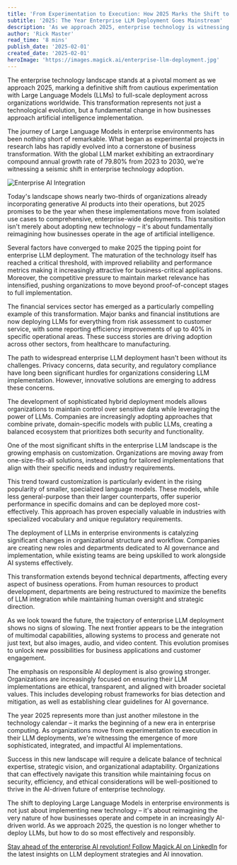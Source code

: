```yaml
---
title: 'From Experimentation to Execution: How 2025 Marks the Shift to Deploying Large Language Models in Enterprise Environments'
subtitle: '2025: The Year Enterprise LLM Deployment Goes Mainstream'
description: 'As we approach 2025, enterprise technology is witnessing a pivotal shift from experimental use of Large Language Models to full-scale deployment. With a projected market CAGR of 79.80% through 2030, organizations are moving beyond isolated use cases to comprehensive AI implementations, transforming everything from financial services to manufacturing. This transition represents not just technological advancement, but a fundamental change in how businesses operate in the AI era.'
author: 'Rick Master'
read_time: '8 mins'
publish_date: '2025-02-01'
created_date: '2025-02-01'
heroImage: 'https://images.magick.ai/enterprise-llm-deployment.jpg'
---
```


The enterprise technology landscape stands at a pivotal moment as we approach 2025, marking a definitive shift from cautious experimentation with Large Language Models (LLMs) to full-scale deployment across organizations worldwide. This transformation represents not just a technological evolution, but a fundamental change in how businesses approach artificial intelligence implementation.

The journey of Large Language Models in enterprise environments has been nothing short of remarkable. What began as experimental projects in research labs has rapidly evolved into a cornerstone of business transformation. With the global LLM market exhibiting an extraordinary compound annual growth rate of 79.80% from 2023 to 2030, we're witnessing a seismic shift in enterprise technology adoption.

![Enterprise AI Integration](https://i.magick.ai/PIXE/1738407830220_magick_img.webp)

Today's landscape shows nearly two-thirds of organizations already incorporating generative AI products into their operations, but 2025 promises to be the year when these implementations move from isolated use cases to comprehensive, enterprise-wide deployments. This transition isn't merely about adopting new technology – it's about fundamentally reimagining how businesses operate in the age of artificial intelligence.

Several factors have converged to make 2025 the tipping point for enterprise LLM deployment. The maturation of the technology itself has reached a critical threshold, with improved reliability and performance metrics making it increasingly attractive for business-critical applications. Moreover, the competitive pressure to maintain market relevance has intensified, pushing organizations to move beyond proof-of-concept stages to full implementation.

The financial services sector has emerged as a particularly compelling example of this transformation. Major banks and financial institutions are now deploying LLMs for everything from risk assessment to customer service, with some reporting efficiency improvements of up to 40% in specific operational areas. These success stories are driving adoption across other sectors, from healthcare to manufacturing.

The path to widespread enterprise LLM deployment hasn't been without its challenges. Privacy concerns, data security, and regulatory compliance have long been significant hurdles for organizations considering LLM implementation. However, innovative solutions are emerging to address these concerns.

The development of sophisticated hybrid deployment models allows organizations to maintain control over sensitive data while leveraging the power of LLMs. Companies are increasingly adopting approaches that combine private, domain-specific models with public LLMs, creating a balanced ecosystem that prioritizes both security and functionality.

One of the most significant shifts in the enterprise LLM landscape is the growing emphasis on customization. Organizations are moving away from one-size-fits-all solutions, instead opting for tailored implementations that align with their specific needs and industry requirements.

This trend toward customization is particularly evident in the rising popularity of smaller, specialized language models. These models, while less general-purpose than their larger counterparts, offer superior performance in specific domains and can be deployed more cost-effectively. This approach has proven especially valuable in industries with specialized vocabulary and unique regulatory requirements.

The deployment of LLMs in enterprise environments is catalyzing significant changes in organizational structure and workflow. Companies are creating new roles and departments dedicated to AI governance and implementation, while existing teams are being upskilled to work alongside AI systems effectively.

This transformation extends beyond technical departments, affecting every aspect of business operations. From human resources to product development, departments are being restructured to maximize the benefits of LLM integration while maintaining human oversight and strategic direction.

As we look toward the future, the trajectory of enterprise LLM deployment shows no signs of slowing. The next frontier appears to be the integration of multimodal capabilities, allowing systems to process and generate not just text, but also images, audio, and video content. This evolution promises to unlock new possibilities for business applications and customer engagement.

The emphasis on responsible AI deployment is also growing stronger. Organizations are increasingly focused on ensuring their LLM implementations are ethical, transparent, and aligned with broader societal values. This includes developing robust frameworks for bias detection and mitigation, as well as establishing clear guidelines for AI governance.

The year 2025 represents more than just another milestone in the technology calendar – it marks the beginning of a new era in enterprise computing. As organizations move from experimentation to execution in their LLM deployments, we're witnessing the emergence of more sophisticated, integrated, and impactful AI implementations.

Success in this new landscape will require a delicate balance of technical expertise, strategic vision, and organizational adaptability. Organizations that can effectively navigate this transition while maintaining focus on security, efficiency, and ethical considerations will be well-positioned to thrive in the AI-driven future of enterprise technology.

The shift to deploying Large Language Models in enterprise environments is not just about implementing new technology – it's about reimagining the very nature of how businesses operate and compete in an increasingly AI-driven world. As we approach 2025, the question is no longer whether to deploy LLMs, but how to do so most effectively and responsibly.

[Stay ahead of the enterprise AI revolution! Follow Magick.AI on LinkedIn](https://www.linkedin.com/company/magick-ai) for the latest insights on LLM deployment strategies and AI innovation.